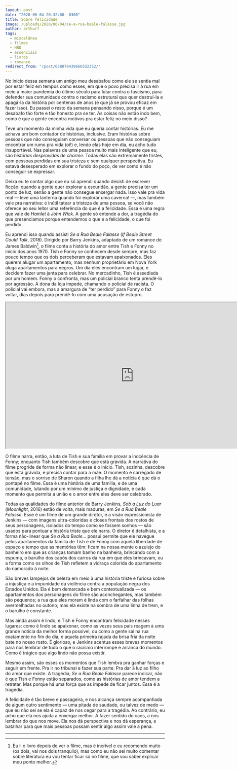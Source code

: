 ```yaml
---
layout: post
date: "2020-06-04 20:32:00 -0300"
title: Sobre felicidade
image: /uploads/2020/06/04/se-a-rua-beale-falasse.jpg
author: arthurf
tags:
  - miscelânea
  - filmes
  - HBO
  - essenciais
  - livros
  - romance
redirect_from: "/post/658070439666532352/"
---
```


No início dessa semana um amigo meu desabafou como ele se sentia mal por estar feliz em tempos como esses, em que o povo precisa ir à rua em meio à maior pandemia do último século para lutar contra o fascismo, para defender sua comunidade contra o racismo estrutural que quer destruí-la e apagá-la da história por centenas de anos (e que já se provou eficaz em fazer isso). Eu passei o resto da semana pensando nisso, porque é um desabafo tão forte e tão honesto pra se ter. As coisas não estão indo bem, como é que a gente encontra motivos pra estar feliz no meio disso?

Teve um momento da minha vida que eu queria contar histórias. Eu me achava um bom contador de histórias, inclusive. Eram histórias sobre pessoas que não conseguiam conversar ou pessoas que não conseguiam encontrar um rumo pra vida (oi!) e, lendo elas hoje em dia, eu acho tudo insuportável. Nas palavras de uma pessoa muito mais inteligente que eu, são _histórias desprovidas de charme_. Todas elas são extremamente tristes, com pessoas perdidas em sua tristeza e sem qualquer perspectiva. Eu estava desesperado em explorar o fundo do poço, de ver como é não conseguir se expressar.

Deixa eu te contar algo que eu só aprendi quando desisti de escrever ficção: quando a gente quer explorar a escuridão, a gente precisa ter um ponto de luz, senão a gente não consegue enxergar nada. Isso vale pra vida real — leve uma lanterna quando for explorar uma caverna! —, mas também vale pra narrativa: é inútil tatear a tristeza de uma pessoa, se você não oferece ao seu leitor uma referência do que é a felicidade. Essa é uma regra que vale de _Hamlet_ à _John Wick_. A gente só entende a dor, a tragédia do que presenciamos porque entendemos o que é a felicidade, o que foi perdido.

Eu aprendi isso quando assisti _Se a Rua Beale Falasse_ (_If Beale Street Could Talk_, 2018). Dirigido por Barry Jenkins, adaptado de um romance de James Baldwin[^1], o filme conta a história do amor entre Tish e Fonny no início dos anos 1970. Tish e Fonny se conhecem desde sempre, mas faz pouco tempo que os dois perceberam que estavam apaixonados. Eles querem alugar um apartamento, mas nenhum proprietário em Nova York aluga apartamentos para negros. Um dia eles encontram um lugar, e decidem fazer uma janta para celebrar. No mercadinho, Tish é assediada por um homem. Fonny o confronta, mas um policial branco tenta prendê-lo por agressão. A dona da loja impede, chamando o policial de racista. O policial vai embora, mas a amargura de “ter perdido” para Fonny o faz voltar, dias depois para prendê-lo com uma acusação de estupro.

<iframe width="806" height="461" src="https://www.youtube.com/embed/t6Bt-QLPJa0"  allow="accelerometer; autoplay; encrypted-media; gyroscope; picture-in-picture" allowfullscreen></iframe>

O filme narra, então, a luta de Tish e sua família em provar a inocência de Fonny; enquanto Tish também descobre que está grávida. A narrativa do filme progride de forma não linear, e esse é o início. Tish, sozinha, descobre que está grávida, e precisa contar para a mãe. O momento é carregado de tensão, mas o sorriso de Sharon quando a filha lhe dá a notícia é que dá o pontapé no filme. Essa é uma história de uma família, e de uma comunidade, lutando por um mínimo de justiça e dignidade, e cada momento que permita a união e o amor entre eles deve ser celebrado.

Todas as qualidades do filme anterior de Barry Jenkins, _Sob a Luz do Luar_ (_Moonlight_, 2016) estão de volta, mais maduras, em _Se a Rua Beale Falasse_. Esse é um filme de um grande diretor, e a visão expressionista de Jenkins — com imagens ultra-coloridas e closes frontais dos rostos de seus personagens, isolados do tempo como se fossem sonhos — são usados para pontuar a história triste que ele narra. O diretor é detalhista, e a forma não-linear que _Se a Rua Beale…_ possui permite que ele navegue pelos apartamentos da família de Tish e de Fonny com aquela liberdade de espaço e tempo que as memórias têm: ficam na nossa mente o azulejo do banheiro em que as crianças tomam banho na banheira, brincando com a espuma, o barulho dos capôs dos carros da rua em que eles brincavam, ou a forma como os olhos de Tish refletem a vidraça colorida do apartamento do namorado à noite.

São breves lampejos de beleza em meio à uma história triste e furiosa sobre a injustiça e a impunidade da violência contra a população negra dos Estados Unidos. Ela é bem demarcada e bem contextualizada — os apartamentos dos personagens do filme são aconchegantes, mas também são pequenos; a rua que eles moram é linda com o farfalhar das folhas avermelhadas no outono; mas ela existe na sombra de uma linha de trem, e o barulho é constante.

Mas ainda assim é lindo, e Tish e Fonny encontram felicidade nesses lugares: como é lindo se apaixonar, como as vezes seus pais reagem à uma grande notícia da melhor forma possível, ou como a gente sai na rua exatamente no fim do dia, e aquela primeira rajada da brisa fria da noite bate no nosso rosto. É glorioso, e Jenkins acentua esses breves momentos para nos lembrar de tudo o que o racismo interrompe e arranca do mundo. Como é trágico que algo lindo não possa existir.

Mesmo assim, são esses os momentos que Tish lembra pra ganhar forças e seguir em frente. Pra ir no tribunal e fazer sua parte. Pra dar à luz ao filho do amor que existe. A tragédia, _Se a Rua Beale Falasse_ parece indicar, não é que Tish e Fonny estão separados, como as histórias de amor tendem a retratar. Mas porque há uma força que as impede de ficar juntos. Essa é a tragédia.

A felicidade é tão breve e passageira, e nos alcança sempre acompanhada de algum outro sentimento — uma pitada de saudade, ou talvez de medo — que eu não sei se ela é capaz de nos cegar para a tragédia. Ao contrário, eu acho que ela nos ajuda a enxergar melhor. A fazer sentido do caos, a nos lembrar do que nos move. Ela nos dá perspectiva e nos dá esperança, e batalhar para que mais pessoas possam sentir algo assim vale a pena.

***

[^1]: Eu li o livro depois de ver o filme, mas é incrível e eu recomendo muito (os dois, vai nos dois tranquilo), mas como eu não sei muito comentar sobre literatura eu vou tentar ficar só no filme, que vou saber explicar meu ponto melhor.
